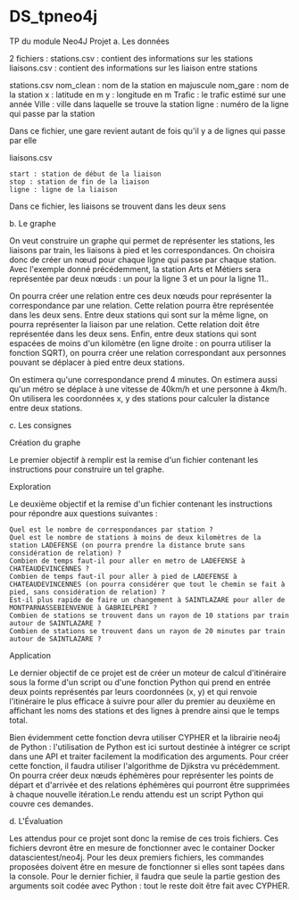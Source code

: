 # DS_tpneo4j

TP du module Neo4J
Projet
a. Les données

2 fichiers :
    stations.csv : contient des informations sur les stations
    liaisons.csv : contient des informations sur les liaison entre stations

stations.csv
    nom_clean : nom de la station en majuscule
    nom_gare : nom de la station
    x : latitude en m
    y : longitude en m
    Trafic : le trafic estimé sur une année
    Ville : ville dans laquelle se trouve la station
    ligne : numéro de la ligne qui passe par la station

Dans ce fichier, une gare revient autant de fois qu'il y a de lignes qui passe par elle

liaisons.csv

    start : station de début de la liaison
    stop : station de fin de la liaison
    ligne : ligne de la liaison

Dans ce fichier, les liaisons se trouvent dans les deux sens

b. Le graphe

On veut construire un graphe qui permet de représenter les stations, les liaisons par train, les liaisons à pied et les correspondances. 
On choisira donc de créer un nœud pour chaque ligne qui passe par chaque station. Avec l'exemple donné précédemment, 
la station Arts et Métiers sera représentée par deux nœuds : un pour la ligne 3 et un pour la ligne 11..

On pourra créer une relation entre ces deux nœuds pour représenter la correspondance par une relation. 
Cette relation pourra être représentée dans les deux sens.
Entre deux stations qui sont sur la même ligne, on pourra représenter la liaison par une relation. 
Cette relation doit être représentée dans les deux sens.
Enfin, entre deux stations qui sont espacées de moins d'un kilomètre (en ligne droite : on pourra utiliser la fonction SQRT), 
on pourra créer une relation correspondant aux personnes pouvant se déplacer à pied entre deux stations.

On estimera qu'une correspondance prend 4 minutes. On estimera aussi qu'un métro se déplace à une vitesse de 40km/h et une personne à 4km/h.
On utilisera les coordonnées x, y des stations pour calculer la distance entre deux stations.

c. Les consignes

Création du graphe

Le premier objectif à remplir est la remise d'un fichier contenant les instructions pour construire un tel graphe.

Exploration

Le deuxième objectif et la remise d'un fichier contenant les instructions pour répondre aux questions suivantes :

    Quel est le nombre de correspondances par station ?
    Quel est le nombre de stations à moins de deux kilomètres de la station LADEFENSE (on pourra prendre la distance brute sans considération de relation) ?
    Combien de temps faut-il pour aller en metro de LADEFENSE à CHATEAUDEVINCENNES ?
    Combien de temps faut-il pour aller à pied de LADEFENSE à CHATEAUDEVINCENNES (on pourra considérer que tout le chemin se fait à pied, sans considération de relation) ?
    Est-il plus rapide de faire un changement à SAINTLAZARE pour aller de MONTPARNASSEBIENVENUE à GABRIELPERI ?
    Combien de stations se trouvent dans un rayon de 10 stations par train autour de SAINTLAZARE ?
    Combien de stations se trouvent dans un rayon de 20 minutes par train autour de SAINTLAZARE ?

Application

Le dernier objectif de ce projet est de créer un moteur de calcul d'itinéraire sous la forme d'un script ou d'une fonction Python 
qui prend en entrée deux points représentés par leurs coordonnées (x, y) et qui renvoie l'itinéraire le plus efficace à suivre pour 
aller du premier au deuxième en affichant les noms des stations et des lignes à prendre ainsi que le temps total.

Bien évidemment cette fonction devra utiliser CYPHER et la librairie neo4j de Python : l'utilisation de Python est ici surtout destinée 
à intégrer ce script dans une API et traiter facilement la modification des arguments. Pour créer cette fonction, il faudra utiliser 
l'algorithme de Djikstra vu précédemment. On pourra créer deux nœuds éphémères pour représenter les points de départ et d'arrivée 
et des relations éphémères qui pourront être supprimées à chaque nouvelle itération.Le rendu attendu est un script Python qui couvre ces demandes.

d. L'Évaluation

Les attendus pour ce projet sont donc la remise de ces trois fichiers. 
Ces fichiers devront être en mesure de fonctionner avec le container Docker datascientest/neo4j. 
Pour les deux premiers fichiers, les commandes proposées doivent être en mesure de fonctionner si elles sont tapées dans la console. 
Pour le dernier fichier, il faudra que seule la partie gestion des arguments soit codée avec Python : tout le reste doit être fait avec CYPHER.
